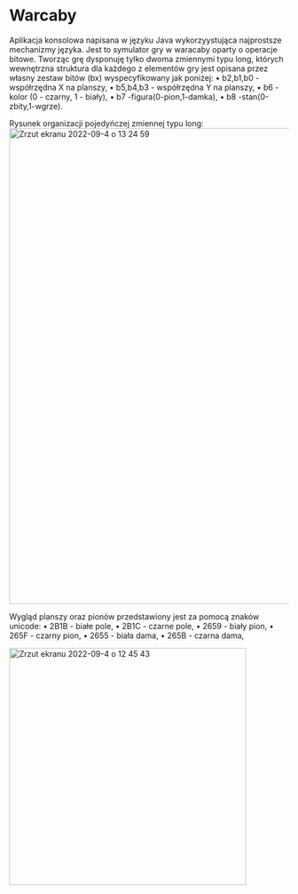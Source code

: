 # Warcaby


Aplikacja konsolowa napisana w języku Java wykorzyystująca najprostsze mechanizmy języka. Jest to symulator gry w waracaby oparty o operacje bitowe. Tworząc grę dysponuję tylko dwoma zmiennymi typu long, których wewnętrzna struktura dla każdego z elementów gry jest opisana przez własny zestaw bitów (bx) wyspecyfikowany jak poniżej: 
• b2,b1,b0 - współrzędna X na planszy, 
• b5,b4,b3 - współrzędna Y na planszy, 
• b6 - kolor (0 - czarny, 1 - biały), 
• b7 -figura(0-pion,1-damka), 
• b8 -stan(0-zbity,1-wgrze).

Rysunek organizacji pojedyńczej zmiennej typu long:
<img width="857" alt="Zrzut ekranu 2022-09-4 o 13 24 59" src="https://user-images.githubusercontent.com/110846802/188310863-3654da4b-c0be-48e5-990b-f28a40c50a1d.png">

Wygląd planszy oraz pionów przedstawiony jest za pomocą znaków unicode: 
• 2B1B - białe pole, 
• 2B1C - czarne pole, 
• 2659 - biały pion, 
• 265F - czarny pion, 
• 2655 - biała dama, 
• 265B - czarna dama,

<img width="427" alt="Zrzut ekranu 2022-09-4 o 12 45 43" src="https://user-images.githubusercontent.com/110846802/188310866-d78c5380-8130-4a09-a4cf-a7f81f0cf68a.png">
